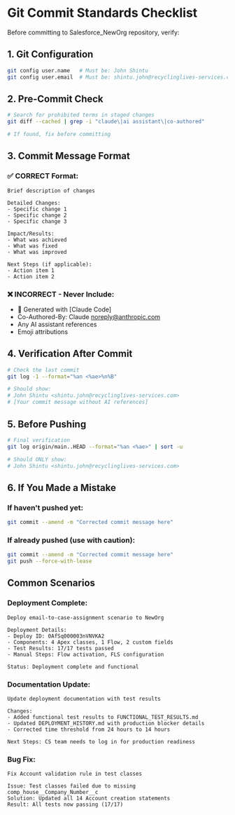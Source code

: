# Git Commit Standards Checklist

Before committing to Salesforce_NewOrg repository, verify:

## 1. Git Configuration
```bash
git config user.name   # Must be: John Shintu
git config user.email  # Must be: shintu.john@recyclinglives-services.com
```

## 2. Pre-Commit Check
```bash
# Search for prohibited terms in staged changes
git diff --cached | grep -i "claude\|ai assistant\|co-authored"

# If found, fix before committing
```

## 3. Commit Message Format

### ✅ CORRECT Format:
```
Brief description of changes

Detailed Changes:
- Specific change 1
- Specific change 2
- Specific change 3

Impact/Results:
- What was achieved
- What was fixed
- What was improved

Next Steps (if applicable):
- Action item 1
- Action item 2
```

### ❌ INCORRECT - Never Include:
- 🤖 Generated with [Claude Code]
- Co-Authored-By: Claude <noreply@anthropic.com>
- Any AI assistant references
- Emoji attributions

## 4. Verification After Commit
```bash
# Check the last commit
git log -1 --format="%an <%ae>%n%B"

# Should show:
# John Shintu <shintu.john@recyclinglives-services.com>
# [Your commit message without AI references]
```

## 5. Before Pushing
```bash
# Final verification
git log origin/main..HEAD --format="%an <%ae>" | sort -u

# Should ONLY show:
# John Shintu <shintu.john@recyclinglives-services.com>
```

## 6. If You Made a Mistake

### If haven't pushed yet:
```bash
git commit --amend -m "Corrected commit message here"
```

### If already pushed (use with caution):
```bash
git commit --amend -m "Corrected commit message here"
git push --force-with-lease
```

## Common Scenarios

### Deployment Complete:
```
Deploy email-to-case-assignment scenario to NewOrg

Deployment Details:
- Deploy ID: 0AfSq000003nVNVKA2
- Components: 4 Apex classes, 1 Flow, 2 custom fields
- Test Results: 17/17 tests passed
- Manual Steps: Flow activation, FLS configuration

Status: Deployment complete and functional
```

### Documentation Update:
```
Update deployment documentation with test results

Changes:
- Added functional test results to FUNCTIONAL_TEST_RESULTS.md
- Updated DEPLOYMENT_HISTORY.md with production blocker details
- Corrected time threshold from 24 hours to 14 hours

Next Steps: CS team needs to log in for production readiness
```

### Bug Fix:
```
Fix Account validation rule in test classes

Issue: Test classes failed due to missing comp_house__Company_Number__c
Solution: Updated all 14 Account creation statements
Result: All tests now passing (17/17)
```
